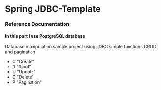 # Spring JDBC-Template

### Reference Documentation

#### In this part I use PostgreSQL database
Database manipulation sample project using JDBC simple functions CRUD and pagination
* C  "Create"
* R  "Read"
* U  "Update"
* D  "Delete"
* P  "Pagination"

